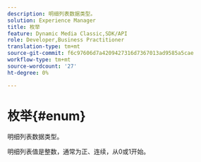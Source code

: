 ```yaml
---
description: 明细列表数据类型。
solution: Experience Manager
title: 枚举
feature: Dynamic Media Classic,SDK/API
role: Developer,Business Practitioner
translation-type: tm+mt
source-git-commit: f6c97606d7a4209427316d7367013ad9585a5cae
workflow-type: tm+mt
source-wordcount: '27'
ht-degree: 0%

---
```



# 枚举{#enum}

明细列表数据类型。

明细列表值是整数，通常为正、连续，从0或1开始。
